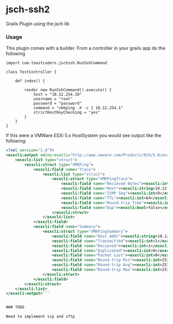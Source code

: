 jsch-ssh2
=========

Grails Plugin using the jsch lib

### Usage

This plugin comes with a builder. From a controller in your grails app do the following

    import com.toastcoders.jschssh.RunSshCommand

    class TestController {

        def index() {

            render new RunSshCommand().execute() {
                host = "10.12.254.10"
                username = "root"
                password = "password"
                command = "vmkping -X -c 1 10.12.254.1"
                strictHostKeyChecking = "yes"
            }
        }
    }

If this were a VMWare ESXi 5.x HostSystem you would see output like the following:

```xml
<?xml version="1.0"?>
<esxcli:output xmlns:esxcli="http://www.vmware.com/Products/ESX/5.0/esxcli/">
    <esxcli:list type="struct">
        <esxcli:struct type="VMKPing">
            <esxcli:field name="Trace">
                <esxcli:list type="struct">
                    <esxcli:struct type="VMKPingTrace">
                        <esxcli:field name="Recieved Bytes"><esxcli:int>64</esxcli:int></esxcli:field>
                        <esxcli:field name="Host"><esxcli:string>10.12.254.1</esxcli:string></esxcli:field>
                        <esxcli:field name="ICMP Seq"><esxcli:int>0</esxcli:int></esxcli:field>
                        <esxcli:field name="TTL"><esxcli:int>64</esxcli:int></esxcli:field>
                        <esxcli:field name="Round-trip Time"><esxcli:int>2538</esxcli:int></esxcli:field>
                        <esxcli:field name="Dup"><esxcli:bool>false</esxcli:bool></esxcli:field>
                    </esxcli:struct>
                </esxcli:list>
            </esxcli:field>
            <esxcli:field name="Summary">
                <esxcli:struct type="VMKPingSummary">
                    <esxcli:field name="Host Addr"><esxcli:string>10.12.254.1</esxcli:string></esxcli:field>
                    <esxcli:field name="Transmitted"><esxcli:int>1</esxcli:int></esxcli:field>
                    <esxcli:field name="Recieved"><esxcli:int>1</esxcli:int></esxcli:field>
                    <esxcli:field name="Duplicated"><esxcli:int>0</esxcli:int></esxcli:field>
                    <esxcli:field name="Packet Lost"><esxcli:int>0</esxcli:int></esxcli:field>
                    <esxcli:field name="Round-trip Min"><esxcli:int>2537</esxcli:int></esxcli:field>
                    <esxcli:field name="Round-trip Avg"><esxcli:int>2537</esxcli:int></esxcli:field>
                    <esxcli:field name="Round-trip Max"><esxcli:int>2537</esxcli:int></esxcli:field>
                </esxcli:struct>
            </esxcli:field>
        </esxcli:struct>
    </esxcli:list>
</esxcli:output>```


### TODO

Need to implement scp and sftp
